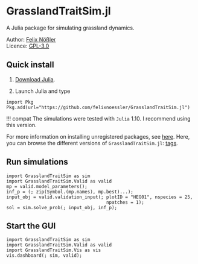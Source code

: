 # GrasslandTraitSim.jl

A Julia package for simulating grassland dynamics.

Author: [Felix Nößler](https://github.com/FelixNoessler/)\
Licence: [GPL-3.0](https://github.com/FelixNoessler/GrasslandTraitSim.jl/blob/master/LICENSE)

## Quick install

1. [Download Julia](https://julialang.org/downloads/).

2. Launch Julia and type

```@julia
import Pkg
Pkg.add(url="https://github.com/felixnoessler/GrasslandTraitSim.jl")
```

!!! compat
    The simulations were tested with `Julia` 1.10. I recommend using this version.

For more information on installing unregistered packages, see [here](https://pkgdocs.julialang.org/v1/managing-packages/#Adding-unregistered-packages). Here, you can browse the different versions of `GrasslandTraitSim.jl`: [tags](https://github.com/FelixNoessler/GrasslandTraitSim.jl/tags). 

## Run simulations

```@julia
import GrasslandTraitSim as sim
import GrasslandTraitSim.Valid as valid
mp = valid.model_parameters();
inf_p = (; zip(Symbol.(mp.names), mp.best)...);
input_obj = valid.validation_input(; plotID = "HEG01", nspecies = 25,
                                     npatches = 1);
sol = sim.solve_prob(; input_obj, inf_p);
```

## Start the GUI

```@julia
import GrasslandTraitSim as sim
import GrasslandTraitSim.Valid as valid
import GrasslandTraitSim.Vis as vis
vis.dashboard(; sim, valid);
```
